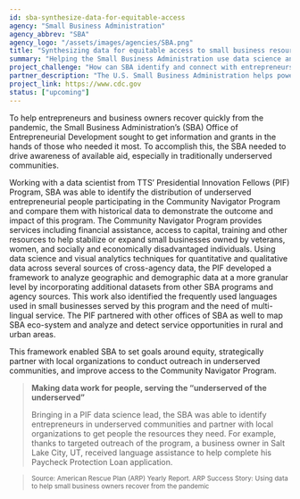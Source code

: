 ```yaml
---
id: sba-synthesize-data-for-equitable-access
agency: "Small Business Administration"
agency_abbrev: "SBA"
agency_logo: "/assets/images/agencies/SBA.png"
title: "Synthesizing data for equitable access to small business resources"
summary: "Helping the Small Business Administration use data science and visual analytics techniques across several sources of cross-agency data to better serve the needs of underserved small business owners."
project_challenge: "How can SBA identify and connect with entrepreneurs and business owners in greatest need – tapping into their community networks to help people keep their businesses going during the pandemic?"
partner_description: "The U.S. Small Business Administration helps power the American dream of business ownership.  As the only go-to resource and voice for small businesses backed by the strength of the federal government, the SBA empowers entrepreneurs and small business owners with the resources and support they need to start, grow, expand their businesses, or recover from a declared disaster. It delivers services through an extensive network of SBA field offices and partnerships with public and private organizations."
project_link: https://www.cdc.gov
status: ["upcoming"]
---
```

 To help entrepreneurs and business owners recover quickly from the pandemic, the Small Business Administration’s (SBA) Office of Entrepreneurial Development sought to get information and grants in the hands of those who needed it most. To accomplish this, the SBA needed to drive awareness of available aid, especially in traditionally underserved communities. 

Working with a data scientist from TTS’ Presidential Innovation Fellows (PIF) Program, SBA was able to identify the distribution of underserved entrepreneurial people participating in the Community Navigator Program and compare them with historical data to demonstrate the outcome and impact of this program. The Community Navigator Program provides services including financial assistance, access to capital, training and other resources to help stabilize or expand small businesses owned by veterans, women, and socially and economically disadvantaged individuals. Using data science and visual analytics techniques for quantitative and qualitative data across several sources of cross-agency data, the PIF developed a framework to analyze geographic and demographic data at a more granular level by incorporating additional datasets from other SBA programs and agency sources. This work also identified the frequently used languages used in small businesses served by this program and the need of multi-lingual service. The PIF partnered with other offices of SBA as well to map SBA eco-system and analyze and detect service opportunities in rural and urban areas.

This framework enabled SBA to set goals around equity, strategically partner with local organizations to conduct outreach in underserved communities, and improve access to the Community Navigator Program.

> <strong>Making data work for people, serving  the “underserved of the underserved”</strong> 
>
> Bringing in a PIF data science lead, the SBA was able to identify entrepreneurs in underserved communities and partner with local 
> organizations to get people the resources they need. For example, thanks to targeted outreach of the program, a business owner in Salt  Lake City, UT, received language assistance to help complete his Paycheck Protection Loan application.

 > <sub> Source: American Rescue Plan (ARP) Yearly Report. ARP Success Story: Using data to help small business owners recover from the pandemic </sub>



